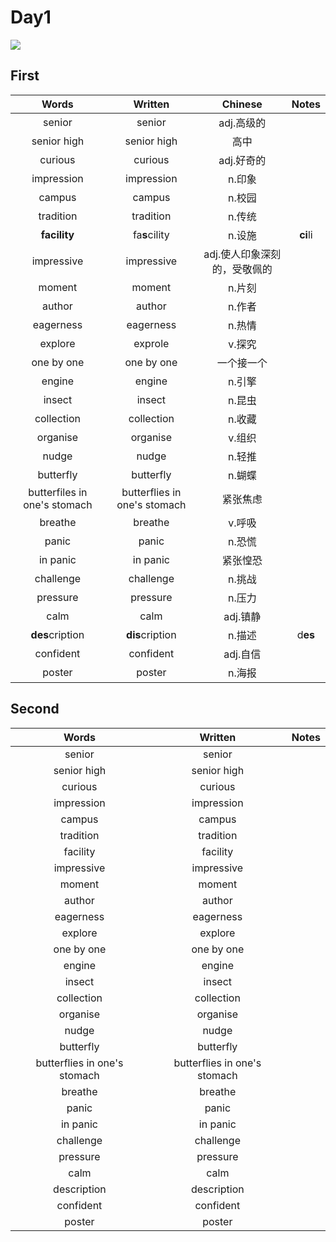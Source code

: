 # Day1

<img src = "/home/kai/Documents/00AStudy/学习/typora/00A inbox/Pic/El/1.png">



## First

|            Words             |           Written            |           Chinese            |  Notes   |
| :--------------------------: | :--------------------------: | :--------------------------: | :------: |
|            senior            |            senior            |          adj.高级的          |          |
|         senior high          |         senior high          |             高中             |          |
|           curious            |           curious            |          adj.好奇的          |          |
|          impression          |          impression          |            n.印象            |          |
|            campus            |            campus            |            n.校园            |          |
|          tradition           |          tradition           |            n.传统            |          |
|         **facility**         |        fa**s**cility         |            n.设施            | **ci**li |
|          impressive          |          impressive          | adj.使人印象深刻的，受敬佩的 |          |
|            moment            |            moment            |            n.片刻            |          |
|            author            |            author            |            n.作者            |          |
|          eagerness           |          eagerness           |            n.热情            |          |
|           explore            |           exprole            |            v.探究            |          |
|          one by one          |          one by one          |          一个接一个          |          |
|            engine            |            engine            |            n.引擎            |          |
|            insect            |            insect            |            n.昆虫            |          |
|          collection          |          collection          |            n.收藏            |          |
|           organise           |           organise           |            v.组织            |          |
|            nudge             |            nudge             |            n.轻推            |          |
|          butterfly           |          butterfly           |            n.蝴蝶            |          |
| butterfiles in one's stomach | butterflies in one's stomach |           紧张焦虑           |          |
|           breathe            |           breathe            |            v.呼吸            |          |
|            panic             |            panic             |            n.恐慌            |          |
|           in panic           |           in panic           |           紧张惶恐           |          |
|          challenge           |          challenge           |            n.挑战            |          |
|           pressure           |           pressure           |            n.压力            |          |
|             calm             |             calm             |           adj.镇静           |          |
|       **des**cription        |       **dis**cription        |            n.描述            | d**es**  |
|          confident           |          confident           |           adj.自信           |          |
|            poster            |            poster            |            n.海报            |          |

## Second

|            Words             |           Written            | Notes |
| :--------------------------: | :--------------------------: | ----- |
|            senior            |            senior            |       |
|         senior high          |         senior high          |       |
|           curious            |           curious            |       |
|          impression          |          impression          |       |
|            campus            |            campus            |       |
|          tradition           |          tradition           |       |
|           facility           |           facility           |       |
|          impressive          |          impressive          |       |
|            moment            |            moment            |       |
|            author            |            author            |       |
|          eagerness           |          eagerness           |       |
|           explore            |           explore            |       |
|          one by one          |          one by one          |       |
|            engine            |            engine            |       |
|            insect            |            insect            |       |
|          collection          |          collection          |       |
|           organise           |           organise           |       |
|            nudge             |            nudge             |       |
|          butterfly           |          butterfly           |       |
| butterflies in one's stomach | butterflies in one's stomach |       |
|           breathe            |           breathe            |       |
|            panic             |            panic             |       |
|           in panic           |           in panic           |       |
|          challenge           |          challenge           |       |
|           pressure           |           pressure           |       |
|             calm             |             calm             |       |
|         description          |         description          |       |
|          confident           |          confident           |       |
|            poster            |            poster            |       |
